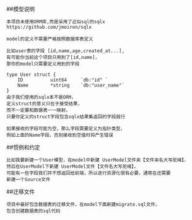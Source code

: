 ##模型说明

    本项目未使用ORM库,而是采用了近似sql的sqlx
    https://github.com/jmoiron/sqlx

    model的定义不需要严格按照数据库表定义

    比如user表的字段 [id,name,age,created_at...],
    有可能你当前这个项目只用到了[id,name]，
    那你的model只需要定义用到的字段

    type User struct {
        ID          uint64     `db:"id" `
        Name        *string    `db:"user_name"`
    }
    由于我们使用的sqlx本不是ORM，
    定义struct的意义只在于接受结果，
    而不一定要和数据表一一映射，
    只要你定义的struct字段包含sqlx结果集返回的字段就行
    
    如果接收的字段可能为空，那么字段需要定义为指针类型，
    例如上面的Name字段，否则接收到空值时将产生错误

##惯例和约定

    比如我要新建一个User模型，在model中新建 UserModel文件夹【文件夹名大写驼峰】，
    然后在UserModel下新建 UserModel文件【文件名大写驼峰】，
    可能有一些字段我们并不想返回给前端，所以进行资源化很有必要，通常在还需要
    新建一个Source文件


##迁移文件

    项目中最好包含数据表的迁移文件，在model下面新建migrate.sql文件，
    包含创建数据表的sql代码